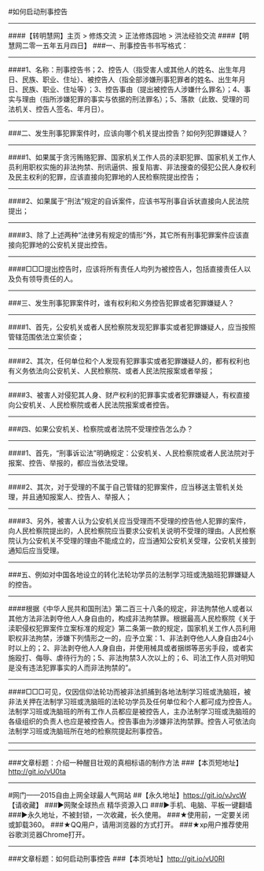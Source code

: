#如何启动刑事控告
***
####【转明慧网】主页 > 修炼交流 > 正法修炼园地 > 洪法经验交流
####【明慧网二零一五年五月四日】
###一、刑事控告书书写格式：
***
####1、名称：刑事控告书；2、控告人（指受害人或其他人的姓名、出生年月日、民族、职业、住址）、被控告人（指全部涉嫌刑事犯罪者的姓名、出生年月日、民族、职业、住址等）；3、控告事由（提出被控告人涉嫌什么罪名）；4、事实与理由（指所涉嫌犯罪的事实与依据的刑法罪名）；5、落款（此致、受理的司法机关、控告人签名、年月日）。
***
###二、发生刑事犯罪案件时，应该向哪个机关提出控告？如何列犯罪嫌疑人？
***
####1、如果属于贪污贿赂犯罪、国家机关工作人员的渎职犯罪、国家机关工作人员利用职权实施的非法拘禁、刑讯逼供、报复陷害、非法搜查的侵犯公民人身权利及民主权利的犯罪，应该直接向犯罪地的人民检察院提出控告；
***
####2、如果属于“刑法”规定的自诉案件，应该书写刑事自诉状直接向人民法院提出；
***
####3、除了上述两种“法律另有规定的情形”外，其它所有刑事犯罪案件应该直接向犯罪地的公安机关提出控告。
***
####□□□提出控告时，应该将所有责任人均列为被控告人，包括直接责任人以及负有领导责任的人。
***
###三、发生刑事犯罪案件时，谁有权利和义务控告犯罪或者犯罪嫌疑人？
***
####1、首先，公安机关或者人民检察院发现犯罪事实或者犯罪嫌疑人，应当按照管辖范围依法立案侦查；
***
####2、其次，任何单位和个人发现有犯罪事实或者犯罪嫌疑人的，都有权利也有义务依法向公安机关、人民检察院、或者人民法院报案或者举报；
***
####3、被害人对侵犯其人身、财产权利的犯罪事实或者犯罪嫌疑人，有权直接向公安机关、人民检察院或者人民法院报案或者控告。
***
###四、如果公安机关、检察院或者法院不受理控告怎么办？
*********
####1、首先，“刑事诉讼法”明确规定：公安机关、人民检察院或者人民法院对于报案、控告、举报的，都应当依法受理。
******
####2、其次，对于受理的不属于自己管辖的犯罪案件，应当移送主管机关处理，并且通知报案人、控告人、举报人；
***
####3、另外，被害人认为公安机关应当受理而不受理的控告他人犯罪的案件，向人民检察院提出的，人民检察院应当要求公安机关说明不受理的理由。人民检察院认为公安机关不受理的理由不能成立的，应当通知公安机关受理，公安机关接到通知后应当受理。
*********
###五、例如对中国各地设立的转化法轮功学员的法制学习班或洗脑班犯罪嫌疑人的控告。
******
####根据《中华人民共和国刑法》第二百三十八条的规定，非法拘禁他人或者以其他方法非法剥夺他人人身自由的，构成非法拘禁罪。根据最高人民检察院《关于渎职侵权犯罪案件立案标准的规定》第二条第一款的规定，国家机关工作人员利用职权非法拘禁，涉嫌下列情形之一的，应予立案：1、非法剥夺他人人身自由24小时以上的；2、非法剥夺他人人身自由，并使用械具或者捆绑等恶劣手段，或者实施殴打、侮辱、虐待行为的；5、非法拘禁3人次以上的；6、司法工作人员对明知是没有违法犯罪事实的人而非法拘禁的”。
***
####□□□可见，仅因信仰法轮功而被非法抓捕到各地法制学习班或洗脑班，被非法关押在法制学习班或洗脑班的法轮功学员及任何单位和个人都可成为控告人。法制学习班或洗脑班的所有工作人员都应是被控告人，主办法制学习班或洗脑班的各级组织的负责人也应是被控告人。控告事由为涉嫌非法拘禁罪。控告人可依法向法制学习班或洗脑班所在地的检察院提起刑事控告。
***
***
###文章标题：介绍一种醒目壮观的真相标语的制作方法
###【本页短地址】http://git.io/vU0ta
***
#网门——2015自由上网全球最人气网站
##【永久地址】https://git.io/vJvcW 【请收藏】
###►网聚全球热点 精华资源入口
###►手机、电脑、平板一键翻墙
###►永久地址，不被封锁，一次收藏，长久使用。
###★使用前，一定要关闭或卸载360。
###★QQ用户，请用浏览器的方式打开。
###★xp用户推荐使用谷歌浏览器Chrome打开。
***
###文章标题：如何启动刑事控告
###【本页地址】http://git.io/vU0RI
